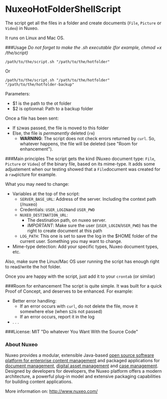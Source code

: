 NuxeoHotFolderShellScript
=========================

The script get all the files in a folder and create documents (`File`, `Picture` or `Video`) in Nuxeo.

It runs on Linux and Mac OS.

###Usage
_Do not forget to make the .sh executable (for example, chmod +x /the/script)_ 
```
/path/to/the/script.sh "/path/to/the/hotfolder"
```
Or
```
/path/to/the/script.sh "/path/to/the/hotfolder" "/path/to/the/hotfolder-backup"
```
Parameters:

* $1 is the path to the ot folder
* $2 is optionnal: Path to a backup folder

Once a file has been sent:

* If `$2`was passed, the file is moved to this folder
* Else, the file is _permanently_ deleted (`rm`)
  * __WARNING__: The script does not check errors returned by `curl`. So, whatever happens, the file will be deleted (see "Room for enhancement").


###Main principles
The script gets the kind (Nuxeo document type:  `File`, `Picture` or `Video`) of the binary file, based on its mime-type. It adds some adjustement when our testing showed that a `File`document was created for a `raw`picture for example.

What you may need to change:

* Variables at the top  of the script:
  * `SERVER_BASE_URL`: Address of the server. Including the context path (/nuxeo)
  * Credentials: `USER_LOGIN`and `USER_PWD`
  * `NUXEO_DESTINATION_URL`:
    * The destination path, on nuxeo server.
    * *IMPORTANT*: Make sure the user (`USER_LOGIN`/`USER_PWD`) has the right to create document at this path
  * `LOG_PATH`: This one is set to save the log in the $HOME folder of the current user. Something you may want to change.
* Mime-type detection: Add your specific types, Nuxeo document types, etc.

Also, make sure the Linux/Mac OS user running the script has enough right to read/write the hot folder.

Once you are happy with the script, just add it to your `crontab` (or similar)

###Room for enhancement
The script is quite simple. It was built for a quick Proof of Concept, and deserves to be enhanced. For example:

* Better error handling:
  * If an error occurs with `curl`, do not delete the file, move it somewhere else (when `$2`is not passed)
  * If an error occurs, report it in the log
* . . .



###License: MIT
"Do whatever You Want With the Source Code"


### About Nuxeo

Nuxeo provides a modular, extensible Java-based [open source software platform for enterprise content management](http://www.nuxeo.com/en/products/ep) and packaged applications for [document management](http://www.nuxeo.com/en/products/document-management), [digital asset management](http://www.nuxeo.com/en/products/dam) and [case management](http://www.nuxeo.com/en/products/case-management). Designed by developers for developers, the Nuxeo platform offers a modern architecture, a powerful plug-in model and extensive packaging capabilities for building content applications.

More information on: <http://www.nuxeo.com/>

